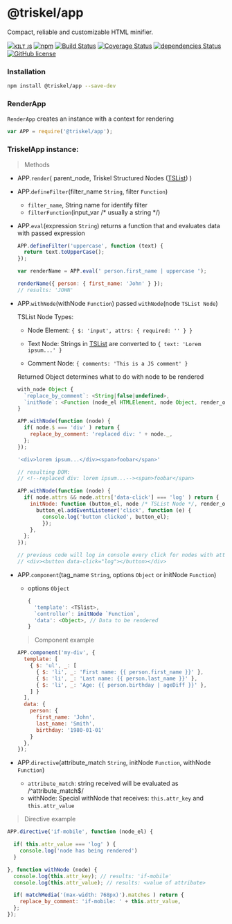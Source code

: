 
# @triskel/app

Compact, reliable and customizable HTML minifier.

[![ᴋɪʟᴛ ᴊs](https://jesus.germade.es/assets/images/badge-kiltjs.svg)](https://github.com/kiltjs)
[![npm](https://img.shields.io/npm/v/@triskel/app.svg?maxAge=300)](https://www.npmjs.com/package/@triskel/app)
[![Build Status](https://travis-ci.org/triskeljs/app.svg?branch=master)](https://travis-ci.org/triskeljs/app)
[![Coverage Status](https://coveralls.io/repos/github/triskeljs/app/badge.svg)](https://coveralls.io/github/triskeljs/app)
[![dependencies Status](https://david-dm.org/triskeljs/app/status.svg?maxAge=300)](https://david-dm.org/triskeljs/app)
[![GitHub license](https://img.shields.io/badge/license-MIT-blue.svg)](LICENSE)


### Installation

``` sh
npm install @triskel/app --save-dev
```

### RenderApp

`RenderApp` creates an instance with a context for rendering

``` js
var APP = require('@triskel/app');
```

### TriskelApp instance:

> Methods

- APP.`render`( parent_node, Triskel Structured Nodes ([TSList]) )


- APP.`defineFilter`(filter_name `String`, filter `Function`)
  - `filter_name`, String name for identify filter
  - `filterFunction`(input_var /* usually a string */)


- APP.`eval`(expression `String`)
  returns a function that and evaluates data with passed expression

  ``` js
  APP.defineFilter('uppercase', function (text) {
    return text.toUpperCase();
  });

  var renderName = APP.eval(' person.first_name | uppercase ');

  renderName({ person: { first_name: 'John' } });
  // results: 'JOHN'
  ```

- APP.`withNode`(withNode `Function`)
  passed `withNode`(node `TSList Node`)

  TSList Node Types:

    - Node Element: `{ $: 'input', attrs: { required: '' } }`

    - Text Node: Strings in [TSList] are converted to `{ text: 'Lorem ipsum...' }`

    - Comment Node: `{ comments: 'This is a JS comment' }`

  Returned Object determines what to do with node to be rendered

  ``` js
  with_node Object {
    `replace_by_comment`: <String|false|undefined>,
    `initNode`: <Function (node_el HTMLElement, node Object, render_options Object, with_node Object)>
  }
  ```

  ``` js
  APP.withNode(function (node) {
    if( node.$ === 'div' ) return {
      replace_by_comment: 'replaced div: ' + node._,
    };
  });

  '<div>lorem ipsum...</div><span>foobar</span>'

  // resulting DOM:
  // <!--replaced div: lorem ipsum...--><span>foobar</span>
  ```

  ``` js
  APP.withNode(function (node) {
    if( node.attrs && node.attrs['data-click'] === 'log' ) return {
      initNode: function (button_el, node /* TSList Node */, render_options /* options passed to APP.render */) {
        button_el.addEventListener('click', function (e) {
          console.log('button clicked', button_el);
          });
      },
    };
  });

  // previous code will log in console every click for nodes with attribute [data-click=log]:
  // <div><button data-click="log"></button></div>
  ```

- APP.`component`(tag_name `String`, options `Object` or initNode `Function`)
  - options `Object`
    ``` js
    {
      'template': <TSlist>,
      `controller`: initNode `Function`,
      'data': <Object>, // Data to be rendered
    }
    ```

  > Component example

  ``` js
  APP.component('my-div', {
    template: [
      { $: 'ul', _: [
        { $: 'li', _: 'First name: {{ person.first_name }}' },
        { $: 'li', _: 'Last name: {{ person.last_name }}' },
        { $: 'li', _: 'Age: {{ person.birthday | ageDiff }}' },
      ] }
    ],
    data: {
      person: {
        first_name: 'John',
        last_name: 'Smith',
        birthday: '1980-01-01'
      }
    },
  });
  ```

- APP.`directive`(attribute_match `String`, initNode `Function`, withNode `Function`)
  - `attribute_match`: string received will be evaluated as /^attribute_match$/
  - withNode: Special withNode that receives:
    `this.attr_key` and `this.attr_value`

> Directive example

``` js
APP.directive('if-mobile', function (node_el) {

  if( this.attr_value === 'log' ) {
    console.log('node has being rendered')
  }

}, function withNode (node) {
  console.log(this.attr_key); // results: 'if-mobile'
  console.log(this.attr_value); // results: <value of attribute>

  if( matchMedia('(max-width: 768px)').matches ) return {
    replace_by_comment: 'if-mobile: ' + this.attr_value,
  };
});
```

[TSList]: https://triskeljs.github.io/#triskel-structured-list-tslist
